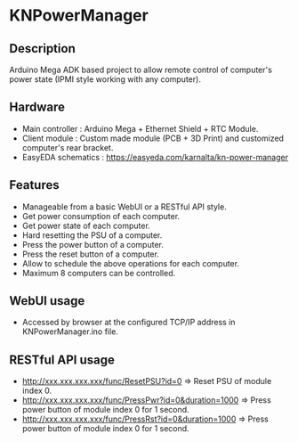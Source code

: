 # KNPowerManager

## Description

Arduino Mega ADK based project to allow remote control of computer's power state (IPMI style working with any computer).

## Hardware

- Main controller : Arduino Mega + Ethernet Shield + RTC Module.
- Client module : Custom made module (PCB + 3D Print) and customized computer's rear bracket.
- EasyEDA schematics : https://easyeda.com/karnalta/kn-power-manager

## Features

- Manageable from a basic WebUI or a RESTful API style.
- Get power consumption of each computer.
- Get power state of each computer.
- Hard resetting the PSU of a computer.
- Press the power button of a computer.
- Press the reset button of a computer.
- Allow to schedule the above operations for each computer.
- Maximum 8 computers can be controlled.

## WebUI usage
- Accessed by browser at the configured TCP/IP address in KNPowerManager.ino file.

## RESTful API usage
- http://xxx.xxx.xxx.xxx/func/ResetPSU?id=0 => Reset PSU of module index 0.
- http://xxx.xxx.xxx.xxx/func/PressPwr?id=0&duration=1000 => Press power button of module index 0 for 1 second.
- http://xxx.xxx.xxx.xxx/func/PressRst?id=0&duration=1000 => Press power button of module index 0 for 1 second.

